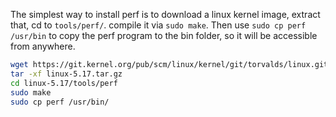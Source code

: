 The simplest way to install perf is to download a linux kernel image, extract that, cd to `tools/perf/`. compile it via `sudo make`. 
Then use `sudo cp perf /usr/bin` to copy the perf program to the bin folder, so it will be accessible from anywhere.  
```bash
wget https://git.kernel.org/pub/scm/linux/kernel/git/torvalds/linux.git/snapshot/linux-5.17.tar.gz
tar -xf linux-5.17.tar.gz
cd linux-5.17/tools/perf
sudo make
sudo cp perf /usr/bin/
```
